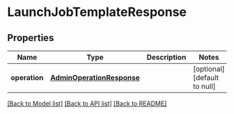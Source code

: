 # LaunchJobTemplateResponse
## Properties

Name | Type | Description | Notes
------------ | ------------- | ------------- | -------------
**operation** | [**AdminOperationResponse**](AdminOperationResponse.md) |  | [optional] [default to null]

[[Back to Model list]](../README.md#documentation-for-models) [[Back to API list]](../README.md#documentation-for-api-endpoints) [[Back to README]](../README.md)

